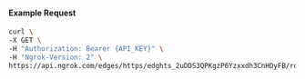 <!-- Code generated for API Clients. DO NOT EDIT. -->

#### Example Request

```bash
curl \
-X GET \
-H "Authorization: Bearer {API_KEY}" \
-H "Ngrok-Version: 2" \
https://api.ngrok.com/edges/https/edghts_2uDDS3QPKgzP6Yzxxdh3CnHDyFB/routes/edghtsrt_2uDDS2JH8fsvBevWnXA2uXLpbx2/websocket_tcp_converter
```
